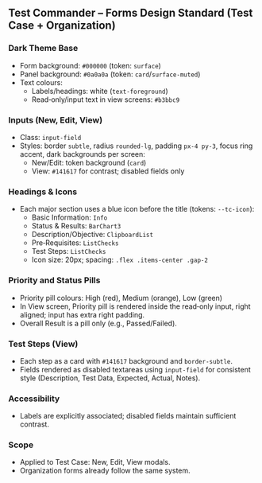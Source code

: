 ## Test Commander – Forms Design Standard (Test Case + Organization)

### Dark Theme Base
- Form background: `#000000` (token: `surface`)
- Panel background: `#0a0a0a` (token: `card`/`surface-muted`)
- Text colours:
  - Labels/headings: white (`text-foreground`)
  - Read‑only/input text in view screens: `#b3bbc9`

### Inputs (New, Edit, View)
- Class: `input-field`
- Styles: border `subtle`, radius `rounded-lg`, padding `px-4 py-3`, focus ring accent, dark backgrounds per screen:
  - New/Edit: token background (`card`)
  - View: `#141617` for contrast; disabled fields only

### Headings & Icons
- Each major section uses a blue icon before the title (tokens: `--tc-icon`):
  - Basic Information: `Info`
  - Status & Results: `BarChart3`
  - Description/Objective: `ClipboardList`
  - Pre‑Requisites: `ListChecks`
  - Test Steps: `ListChecks`
  - Icon size: 20px; spacing: `.flex .items-center .gap-2`

### Priority and Status Pills
- Priority pill colours: High (red), Medium (orange), Low (green)
- In View screen, Priority pill is rendered inside the read‑only input, right aligned; input has extra right padding.
- Overall Result is a pill only (e.g., Passed/Failed).

### Test Steps (View)
- Each step as a card with `#141617` background and `border-subtle`.
- Fields rendered as disabled textareas using `input-field` for consistent style (Description, Test Data, Expected, Actual, Notes).

### Accessibility
- Labels are explicitly associated; disabled fields maintain sufficient contrast.

### Scope
- Applied to Test Case: New, Edit, View modals.
- Organization forms already follow the same system.


